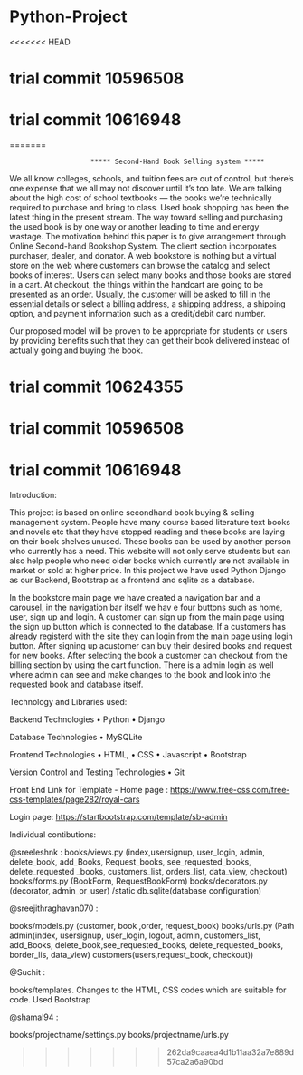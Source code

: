 # Python-Project
<<<<<<< HEAD
# trial commit 10596508
# trial commit 10616948
=======

						***** Second-Hand Book Selling system *****

We all know colleges, schools, and tuition fees are out of control, but there’s one expense that we all may not discover 
until it’s too late. We are talking about the high cost of school textbooks — the books we’re technically required to purchase and 
bring to class.
Used book shopping has been the latest thing in the present stream. The way toward selling and purchasing the used book is by 
one way or another leading to time and energy wastage. The motivation behind this paper is to give arrangement through Online
Second-hand Bookshop System. The client section incorporates purchaser, dealer, and donator. A web bookstore is nothing but a 
virtual store on the web where customers can browse the catalog and select books of interest. Users can select many books and
those books are stored in a cart. At checkout, the things within the handcart are going to be presented as an order. 
Usually, the customer will be asked to fill in the essential details or select a billing address, a shipping address, a shipping option, 
and payment information such as a credit/debit card number.

Our proposed model will be proven to be appropriate for students or users by providing benefits such that they can get their 
book delivered instead of actually going and buying the book.


# trial commit 10624355

# trial commit 10596508
# trial commit 10616948



Introduction:

This project is based on online secondhand book buying & selling management system. People have many course based literature text books and novels etc that they have stopped reading and these books are 
laying on their book shelves unused. These books can be used by another person who currently has a need. This website will not only serve students but can also help people who need older books which 
currently are not available in market or sold at higher price. In this project we have used Python Django as our Backend, Bootstrap as a frontend and sqlite as a database.

In the bookstore main page we have created a navigation bar and a carousel, in the navigation bar itself we hav e four buttons such as home, user, sign up and login. A customer can sign up from the main
 page using the sign up button which is connected to the database, If a customers has already registerd with the site they can login from the main page using login button. After signing up  acustomer can 
 buy their desired books and request for new books. After selecting the book a customer can checkout from the billing section by using the cart function. There is a admin login as well where admin can see 
 and make changes to the book and look into the requested book and database itself.


Technology and Libraries used:

Backend Technologies • Python • Django 

Database Technologies • MySQLite

Frontend Technologies • HTML, • CSS • Javascript • Bootstrap

Version Control and Testing Technologies • Git 

Front End Link for Template -
Home page : https://www.free-css.com/free-css-templates/page282/royal-cars

Login page: https://startbootstrap.com/template/sb-admin


Individual contibutions:


@sreeleshnk :
books/views.py (index,usersignup, user_login, admin, delete_book, add_Books, Request_books, see_requested_books, delete_requested _books, customers_list, orders_list, data_view, checkout)
books/forms.py (BookForm, RequestBookForm)
books/decorators.py (decorator, admin_or_user)
/static
db.sqlite(database configuration)


@sreejithraghavan070 : 

books/models.py (customer, book ,order, request_book)
books/urls.py (Path admin(index, usersignup, user_login, logout, admin, customers_list, add_Books, delete_book,see_requested_books, delete_requested_books, border_lis, data_view) customers(users,request_book, checkout))

@Suchit : 

books/templates.
Changes to the HTML, CSS codes which are suitable for code. Used Bootstrap

@shamal94 :

books/projectname/settings.py 
books/projectname/urls.py



>>>>>>> 262da9caaea4d1b11aa32a7e889d57ca2a6a90bd
